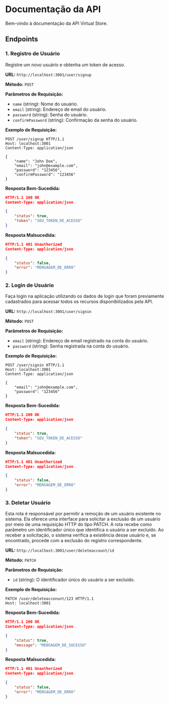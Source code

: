 # Documentação da API

Bem-vindo à documentação da API Virtual Store.

## Endpoints

### 1. Registro de Usuário

Registre um novo usuário e obtenha um token de acesso.

**URL:** `http://localhost:3001/user/signup`

**Método:** `POST`

**Parâmetros de Requisição:**

-   `name` (string): Nome do usuário.
-   `email` (string): Endereço de email do usuário.
-   `password` (string): Senha do usuário.
-   `confirmPassword` (string): Confirmação da senha do usuário.

**Exemplo de Requisição:**

```http
POST /user/signup HTTP/1.1
Host: localhost:3001
Content-Type: application/json

{
    "name": "John Doe",
    "email": "john@example.com",
    "password": "123456",
    "confirmPassword": "123456"
}
```

**Resposta Bem-Sucedida:**

```json
HTTP/1.1 200 OK
Content-Type: application/json

{
    "status": true,
    "token": "SEU_TOKEN_DE_ACESSO"
}
```

**Resposta Malsucedida:**

```json
HTTP/1.1 401 Unauthorized
Content-Type: application/json

{
    "status": false,
    "error": "MENSAGEM_DE_ERRO"
}
```

### 2. Login de Usuário

Faça login na aplicação utilizando os dados de login que foram previamente cadastrados para acessar todos os recursos disponibilizados pela API.

**URL:** `http://localhost:3001/user/signin`

**Método:** `POST`

**Parâmetros de Requisição:**

-   `email` (string): Endereço de email registrado na conta do usuário.
-   `password` (string): Senha registrada na conta do usuário.

**Exemplo de Requisição:**

```http
POST /user/signin HTTP/1.1
Host: localhost:3001
Content-Type: application/json

{
    "email": "john@example.com",
    "password": "123456"
}
```

**Resposta Bem-Sucedida:**

```json
HTTP/1.1 200 OK
Content-Type: application/json

{
    "status": true,
    "token": "SEU_TOKEN_DE_ACESSO"
}
```

**Resposta Malsucedida:**

```json
HTTP/1.1 401 Unauthorized
Content-Type: application/json

{
    "status": false,
    "error": "MENSAGEM_DE_ERRO"
}
```

### 3. Deletar Usuário

Esta rota é responsável por permitir a remoção de um usuário existente no sistema. Ela oferece uma interface para solicitar a exclusão de um usuário por meio de uma requisição HTTP do tipo PATCH. A rota recebe como parâmetro um identificador único que identifica o usuário a ser excluído. Ao receber a solicitação, o sistema verifica a existência desse usuário e, se encontrado, procede com a exclusão do registro correspondente.

**URL:** `http://localhost:3001/user/deleteaccount/id`

**Método:** `PATCH`

**Parâmetros de Requisição:**

-   `id` (string): O identificador único do usuário a ser excluído.

**Exemplo de Requisição:**

```http
PATCH /user/deleteacconunt/123 HTTP/1.1
Host: localhost:3001
```

**Resposta Bem-Sucedida:**

```json
HTTP/1.1 200 OK
Content-Type: application/json

{
    "status": true,
    "message": "MENSAGEM_DE_SUCESSO"
}
```

**Resposta Malsucedida:**

```json
HTTP/1.1 401 Unauthorized
Content-Type: application/json

{
    "status": false,
    "error": "MENSAGEM_DE_ERRO"
}
```
